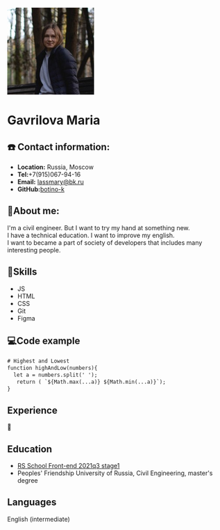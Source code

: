 ![Gavrilova Maria](assets/img/cv.jpg)
# **Gavrilova Maria**
## ☎️ **Contact information:** 
+ __Location:__ Russia, Moscow
+ __Tel:__+7(915)067-94-16
+ __Email:__ lassmary@bk.ru
+ __GitHub:__[botino-k](https://github.com/botino-k)
## 👩**About me:**
I'm a civil engineer. But I want to try my hand at something new.\
I have a technical education. I want to improve my english.\
I want to became a part of society of developers that includes many interesting people.
## 📐**Skills**
+ JS
+ HTML
+ CSS
+ Git
+ Figma
## 💻**Code example**
```
# Highest and Lowest
function highAndLow(numbers){
  let a = numbers.split(' ');
   return ( `${Math.max(...a)} ${Math.min(...a)}`);
}
```
## **Experience**
🐛
## **Education**
+ [RS School Front-end 2021q3 stage1](https://app.rs.school)
+ Peoples' Friendship University of Russia, Civil Engineering, master's degree 
## **Languages**
English (intermediate)

